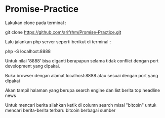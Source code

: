 # Promise-Practice

Lakukan clone pada terminal :


git clone https://github.com/arifrhm/Promise-Practice.git

Lalu jalankan php server seperti berikut di terminal :


php -S localhost:8888




Untuk nilai '8888' bisa diganti berapapun selama tidak conflict dengan port development yang dipakai.

Buka browser dengan alamat localhost:8888 atau sesuai dengan port yang dipakai

Akan tampil halaman yang berupa search engine dan list berita top headline news

Untuk mencari berita silahkan ketik di column search misal "bitcoin" untuk mencari berita-berita terbaru bitcoin berbagai sumber
